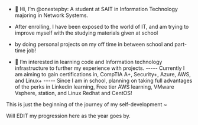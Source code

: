 - 👋 Hi, I’m @onestepby: A student at SAIT in Information Technology majoring in Network Systems.
- After enrolling, I have been exposed to the world of IT, and am trying to improve myself with the studying materials given at school
- by doing personal projects on my off time in between school and part-time job!


- 👀 I’m interested in learning code and Information technology infrastructure to further my experience with projects.
----- Currently I am aiming to gain certifications in, CompTIA A+, Security+, Azure, AWS, and Linux+
----- Since I am in school, planning on taking full advantages of the perks in Linkedin learning, Free tier AWS learning, VMware Vsphere, station, and Linux Redhat and CentOS!

This is just the beginning of the journey of my self-development ~


Will EDIT my progression here as the year goes by. 
